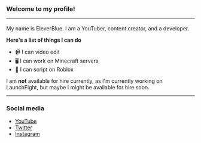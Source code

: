 ### Welcome to my profile! <hr>
My name is EleverBlue. I am a YouTuber, content creator, and a developer.

**Here's a list of things I can do**
- 📹 I can video edit
- 🖥 I can work on Minecraft servers
- 📜 I can script on Roblox

I am **not** available for hire currently, as I'm currently working on LaunchFight, but maybe I might be available for hire soon.
<hr>

### Social media
- [YouTube](https://youtube.com/@imEleverBlue)
- [Twitter](https://twitter.com/EleverBlue)
- [Instagram](https://instagram.com/EleverBlue)
